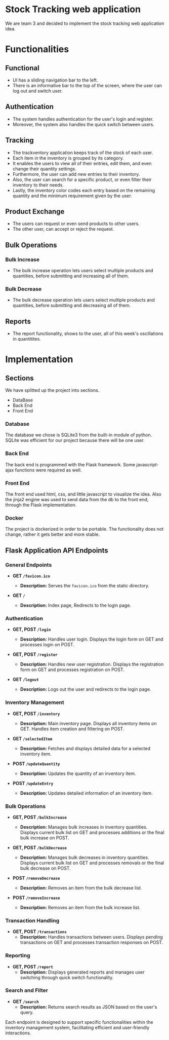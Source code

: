 # Stock Tracking web application

We are team 3 and decided to implement the stock tracking web application idea.

# Functionalities

## Functional
- UI has a sliding navigation bar to the left.
- There is an informative bar to the top of the screen, where the user can log out and switch user.

## Authentication
- The system handles authentication for the user's login and register.
- Moreover, the system also handles the quick switch between users.

## Tracking
- The trackventory application keeps track of the stock of each user.
- Each item in the inventory is grouped by its category.
- It enables the users to view all of their entries, edit them, and even change their quantity settings.
- Furthermore, the user can add new entries to their inventory.
- Also, the user can search for a specific product, or even filter their inventory to their needs.
- Lastly, the inventory color codes each entry based on the remaining quantity and the minimum requirement given by the user.

## Product Exchange
- The users can request or even send products to other users.
- The other user, can accept or reject the request.

## Bulk Operations
### Bulk Increase
- The bulk increase operation lets users select multiple products and quantities, before submitting and increasing all of them.
### Bulk Decrease
- The bulk decrease operation lets users select multiple products and quantities, before submitting and decreasing all of them.

## Reports
- The report functionality, shows to the user, all of this week's oscillations in quantitites.

# Implementation
## Sections
We have splitted up the project into sections.
- DataBase
- Back End
- Front End

### Database
The database we chose is SQLite3 from the built-in module of python. SQLite was efficient for our project because there will be one user.

### Back End
The back end is programmed with the Flask framework. Some javascript-ajax functions were required as well.

### Front End
The front end used html, css, and little javascript to visualize the idea. Also the jinja2 engine was used to send data from the db to the front end, through the Flask implementation.

### Docker
The project is dockerized in order to be portable. The functionality does not change, rather it gets better and more stable.

## Flask Application API Endpoints

### General Endpoints

- **GET `/favicon.ico`**
  - **Description:** Serves the `favicon.ico` from the static directory.

- **GET `/`**
  - **Description:** Index page, Redirects to the login page.

### Authentication

- **GET, POST `/login`**
  - **Description:** Handles user login. Displays the login form on GET and processes login on POST.

- **GET, POST `/register`**
  - **Description:** Handles new user registration. Displays the registration form on GET and processes registration on POST.

- **GET `/logout`**
  - **Description:** Logs out the user and redirects to the login page.

### Inventory Management

- **GET, POST `/inventory`**
  - **Description:** Main inventory page. Displays all inventory items on GET. Handles item creation and filtering on POST.

- **GET `/selectedItem`**
  - **Description:** Fetches and displays detailed data for a selected inventory item.

- **POST `/updateQuantity`**
  - **Description:** Updates the quantity of an inventory item.

- **POST `/updateEntry`**
  - **Description:** Updates detailed information of an inventory item.

### Bulk Operations

- **GET, POST `/bulkIncrease`**
  - **Description:** Manages bulk increases in inventory quantities. Displays current bulk list on GET and processes additions or the final bulk increase on POST.

- **GET, POST `/bulkDecrease`**
  - **Description:** Manages bulk decreases in inventory quantities. Displays current bulk list on GET and processes removals or the final bulk decrease on POST.

- **POST `/removeDecrease`**
  - **Description:** Removes an item from the bulk decrease list.

- **POST `/removeIncrease`**
  - **Description:** Removes an item from the bulk increase list.

### Transaction Handling

- **GET, POST `/transactions`**
  - **Description:** Handles transactions between users. Displays pending transactions on GET and processes transaction responses on POST.

### Reporting

- **GET, POST `/report`**
  - **Description:** Displays generated reports and manages user switching through quick switch functionality.

### Search and Filter

- **GET `/search`**
  - **Description:** Returns search results as JSON based on the user's query.

Each endpoint is designed to support specific functionalities within the inventory management system, facilitating efficient and user-friendly interactions.

